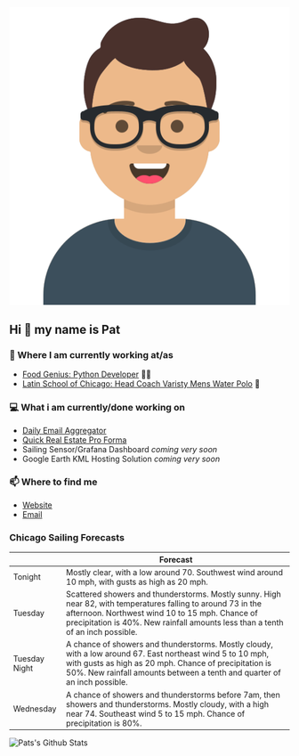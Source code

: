 [![Social banner for p-j-falconer](https://raw.githubusercontent.com/P-J-FALCONER/P-J-FALCONER/master/assets/avataaars.svg)](https://patfalconer.com/)
## Hi :wave: my name is Pat

### 💼 Where I am currently working at/as
- [Food Genius: Python Developer](https://getfoodgenius.com/) 🍔🐍
- [Latin School of Chicago: Head Coach Varisty Mens Water Polo](https://www.latinschool.org/) 🤽


### 💻 What i am currently/done working on
 - [Daily Email Aggregator](https://github.com/P-J-FALCONER/dott_daily_mail)
 - [Quick Real Estate Pro Forma](https://github.com/P-J-FALCONER/henry)
 - Sailing Sensor/Grafana Dashboard *coming very soon*
 - Google Earth KML Hosting Solution *coming very soon*

### 📫 Where to find me
 - [Website](https://patfalconer.com/)
 - [Email](mailto:patrick.j.falconer@gmail.com)


### Chicago Sailing Forecasts
|   | Forecast  |
|---|---|
| Tonight | Mostly clear, with a low around 70. Southwest wind around 10 mph, with gusts as high as 20 mph. |
| Tuesday | Scattered showers and thunderstorms. Mostly sunny. High near 82, with temperatures falling to around 73 in the afternoon. Northwest wind 10 to 15 mph. Chance of precipitation is 40%. New rainfall amounts less than a tenth of an inch possible. |
| Tuesday Night | A chance of showers and thunderstorms. Mostly cloudy, with a low around 67. East northeast wind 5 to 10 mph, with gusts as high as 20 mph. Chance of precipitation is 50%. New rainfall amounts between a tenth and quarter of an inch possible. |
| Wednesday | A chance of showers and thunderstorms before 7am, then showers and thunderstorms. Mostly cloudy, with a high near 74. Southeast wind 5 to 15 mph. Chance of precipitation is 80%. |

![Pats's Github Stats](https://github-readme-stats.vercel.app/api?username=p-j-falconer&show_icons=true&theme=radical)
